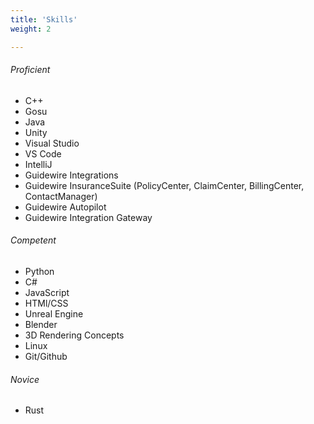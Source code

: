 ```yaml
---
title: 'Skills'
weight: 2

---
```


###### Proficient
* C++
* Gosu
* Java
* Unity
* Visual Studio
* VS Code
* IntelliJ
* Guidewire Integrations
* Guidewire InsuranceSuite (PolicyCenter, ClaimCenter, BillingCenter, ContactManager)
* Guidewire Autopilot
* Guidewire Integration Gateway


###### Competent
* Python
* C#
* JavaScript
* HTMl/CSS
* Unreal Engine
* Blender
* 3D Rendering Concepts
* Linux
* Git/Github

###### Novice
* Rust

